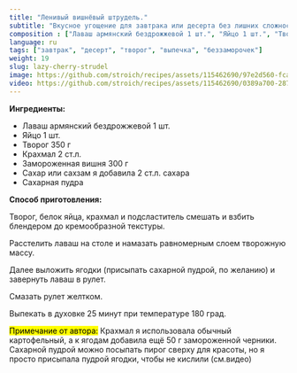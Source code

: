 ```yaml
---
title: "Ленивый вишнёвый штрудель."
subtitle: "Вкусное угощение для завтрака или десерта без лишних сложностей"
composition : ["Лаваш армянский бездрожжевой 1 шт.", "Яйцо 1 шт.", "Творог 350 г", "Крахмал 2 ст.л.", "Замороженная вишня 300 г", "Сахар или сахзам", "Сахарная пудра"]
language: ru
tags: ["завтрак", "десерт", "творог", "выпечка", "беззаморочек"]
weight: 19
slug: lazy-cherry-strudel
image: https://github.com/stroich/recipes/assets/115462690/97e2d560-fca2-4631-b7ce-ce18cedb940a
video: https://github.com/stroich/recipes/assets/115462690/0389a700-2870-4860-bc77-d5ea39fce74f
---
```



**Ингредиенты:**

* Лаваш армянский бездрожжевой 1 шт.
* Яйцо 1 шт.
* Творог 350 г
* Крахмал 2 ст.л.
* Замороженная вишня 300 г
* Сахар или сахзам
  я добавила 2 ст.л. сахара
* Сахарная пудра


**Способ приготовления:**

Творог, белок яйца, крахмал и подсластитель смешать и взбить блендером до кремообразной текстуры.

Расстелить лаваш на столе и намазать равномерным слоем творожную массу.

Далее выложить ягодки (присыпать сахарной пудрой, по желанию) и завернуть лаваш в рулет.

Смазать рулет желтком.

Выпекать в духовке 25 минут при температуре 180 град.

<mark>Примечание от автора:</mark> Крахмал я использовала обычный картофельный, а к ягодам добавила ещё 50 г замороженной черники.
Сахарной пудрой можно посыпать пирог сверху для красоты, но я просто присыпала пудрой ягодки, чтобы не кислили (см.видео)

